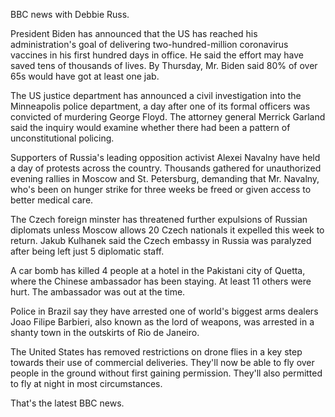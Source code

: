 BBC news with Debbie Russ.

President Biden has announced that the US has reached his administration's goal of delivering two-hundred-million coronavirus vaccines in his first hundred days in office. He said the effort may have saved tens of thousands of lives. By Thursday, Mr. Biden said 80% of over 65s would have got at least one jab.  

The US justice department has announced a civil investigation into the Minneapolis police department, a day after one of its formal officers was convicted of murdering George Floyd. The attorney general Merrick Garland said the inquiry would examine whether there had been a pattern of unconstitutional policing. 

Supporters of Russia's leading opposition activist Alexei Navalny have held a day of protests across the country. Thousands gathered for unauthorized evening rallies in Moscow and St. Petersburg, demanding that Mr. Navalny, who's been on hunger strike for three weeks be freed or given access to better medical care.

The Czech foreign minster has threatened further expulsions of Russian diplomats unless Moscow allows 20 Czech nationals it expelled this week to return. Jakub Kulhanek said the Czech embassy in Russia was paralyzed after being left just 5 diplomatic staff. 

A car bomb has killed 4 people at a hotel in the Pakistani city of Quetta, where the Chinese ambassador has been staying. At least 11 others were hurt. The ambassador was out at the time.

Police in Brazil say they have arrested one of world's biggest arms dealers Joao Filipe Barbieri, also known as the lord of weapons, was arrested in a shanty town in the outskirts of Rio de Janeiro.

The United States has removed restrictions on drone flies in a key step towards their use of commercial deliveries. They'll now be able to fly over people in the ground without first gaining permission. They'll also permitted to fly at night in most circumstances. 

That's the latest BBC news.
